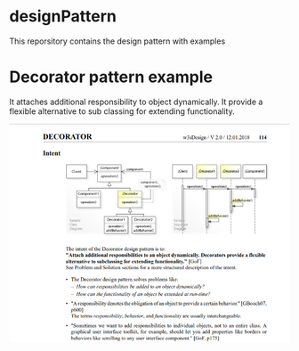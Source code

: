 # designPattern
This reporsitory contains the design pattern with examples


# Decorator pattern example
It attaches additional responsibility to object dynamically.
It provide a flexible alternative to sub classing for extending functionality.

![alt tag](src/main/resources/DecoratorPattern/DecoratorPattern.png)
